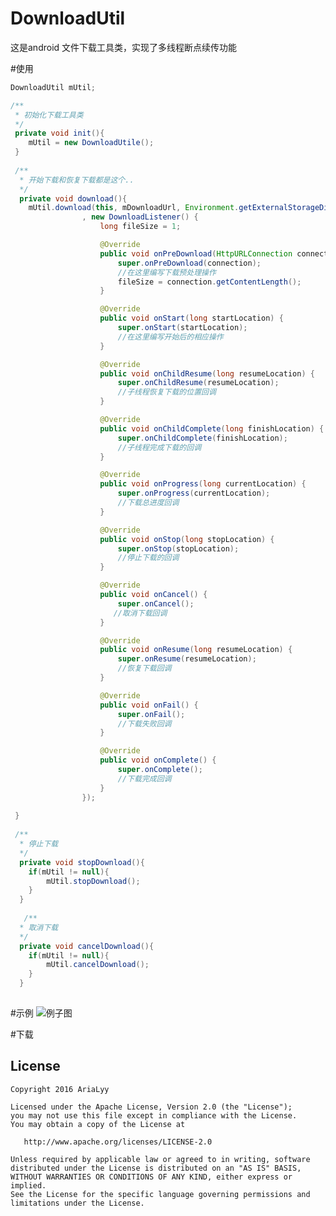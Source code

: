 # DownloadUtil
这是android 文件下载工具类，实现了多线程断点续传功能

#使用
```java
DownloadUtil mUtil;

/**
 * 初始化下载工具类
 */
 private void init(){
 	mUtil = new DownloadUtile();
 }
 
 /**
  * 开始下载和恢复下载都是这个..
  */
  private void download(){
	mUtil.download(this, mDownloadUrl, Environment.getExternalStorageDirectory().getPath() + "/test.apk"
                , new DownloadListener() {
                    long fileSize = 1;

                    @Override
                    public void onPreDownload(HttpURLConnection connection) {
                        super.onPreDownload(connection);
                        //在这里编写下载预处理操作
                        fileSize = connection.getContentLength();
                    }

                    @Override
                    public void onStart(long startLocation) {
                        super.onStart(startLocation);
                        //在这里编写开始后的相应操作
                    }

                    @Override
                    public void onChildResume(long resumeLocation) {
                        super.onChildResume(resumeLocation);
                        //子线程恢复下载的位置回调
                    }

                    @Override
                    public void onChildComplete(long finishLocation) {
                        super.onChildComplete(finishLocation);
                        //子线程完成下载的回调
                    }

                    @Override
                    public void onProgress(long currentLocation) {
                        super.onProgress(currentLocation);
                        //下载总进度回调
                    }

                    @Override
                    public void onStop(long stopLocation) {
                        super.onStop(stopLocation);
                        //停止下载的回调
                    }

                    @Override
                    public void onCancel() {
                        super.onCancel();
                       //取消下载回调
                    }

                    @Override
                    public void onResume(long resumeLocation) {
                        super.onResume(resumeLocation);
                       	//恢复下载回调
                    }

                    @Override
                    public void onFail() {
                        super.onFail();
                        //下载失败回调
                    }

                    @Override
                    public void onComplete() {
                        super.onComplete();
                        //下载完成回调
                    }
                });
       
 }
 
 /**
  * 停止下载
  */
  private void stopDownload(){
  	if(mUtil != null){
  		mUtil.stopDownload();
  	}
  }
  
   /**
  * 取消下载
  */
  private void cancelDownload(){
  	if(mUtil != null){
  		mUtil.cancelDownload();
  	}
  }
  
```


#示例
![例子图](https://github.com/AriaLyy/DownloadUtil/blob/master/img/11.gif "")

#下载

License
-------

    Copyright 2016 AriaLyy

    Licensed under the Apache License, Version 2.0 (the "License");
    you may not use this file except in compliance with the License.
    You may obtain a copy of the License at

       http://www.apache.org/licenses/LICENSE-2.0

    Unless required by applicable law or agreed to in writing, software
    distributed under the License is distributed on an "AS IS" BASIS,
    WITHOUT WARRANTIES OR CONDITIONS OF ANY KIND, either express or implied.
    See the License for the specific language governing permissions and
    limitations under the License.

